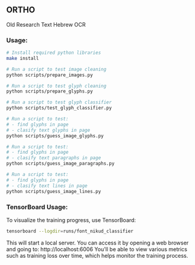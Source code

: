 ## ORTHO

Old Research Text Hebrew OCR

### Usage:

```sh
# Install required python libraries
make install

# Run a script to test image cleaning
python scripts/prepare_images.py

# Run a script to test glyph cleaning
python scripts/prepare_glyphs.py

# Run a script to test glyph classifier
python scripts/test_glyph_classifier.py

# Run a script to test:
# - find glyphs in page
# - clasify text glyphs in page 
python scripts/guess_image_glyphs.py 

# Run a script to test:
# - find glyphs in page
# - clasify text paragraphs in page 
python scripts/guess_image_paragraphs.py

# Run a script to test:
# - find glyphs in page
# - clasify text lines in page
python scripts/guess_image_lines.py
```

### TensorBoard Usage:

To visualize the training progress, use TensorBoard:

```bash
tensorboard --logdir=runs/font_nikud_classifier
```

This will start a local server. You can access it by opening a web browser and going to: http://localhost:6006
You'll be able to view various metrics such as training loss over time, which helps monitor the training process.
